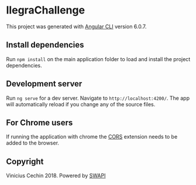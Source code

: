 # IlegraChallenge

This project was generated with [Angular CLI](https://github.com/angular/angular-cli) version 6.0.7.

## Install dependencies

Run `npm install` on the main application folder to load and install the project dependencies.

## Development server

Run `ng serve` for a dev server. Navigate to `http://localhost:4200/`. The app will automatically reload if you change any of the source files.

## For Chrome users

If running the application with chrome the [CORS](https://chrome.google.com/webstore/detail/allow-control-allow-origi/nlfbmbojpeacfghkpbjhddihlkkiljbi) extension needs to be added to the browser.

## Copyright

Vinicius Cechin 2018. Powered by [SWAPI](https://swapi.co/)
